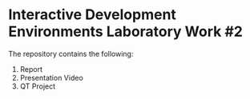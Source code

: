 # Interactive Development Environments Laboratory Work #2
The repository contains the following:

1. Report
2. Presentation Video
3. QT Project

